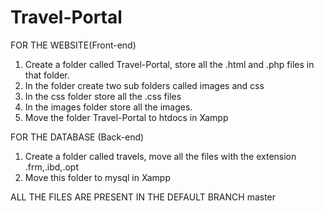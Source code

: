 # Travel-Portal
FOR THE WEBSITE(Front-end)
1. Create a folder called Travel-Portal, store all the .html and .php files in that folder.
2. In the folder create two sub folders called images and css
3. In the css folder store all the .css files
4. In the images folder store all the images.
5. Move the folder Travel-Portal to htdocs in Xampp

FOR THE DATABASE (Back-end)
1. Create a folder called travels, move all the files with the extension .frm,.ibd,.opt
2. Move this folder to mysql in Xampp 

ALL THE FILES ARE PRESENT IN THE DEFAULT BRANCH master
